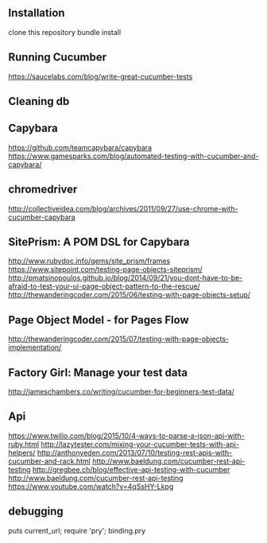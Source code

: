 ## Installation
  clone this repository
  bundle install

## Running Cucumber
https://saucelabs.com/blog/write-great-cucumber-tests

## Cleaning db


## Capybara
https://github.com/teamcapybara/capybara
https://www.gamesparks.com/blog/automated-testing-with-cucumber-and-capybara/

## chromedriver
http://collectiveidea.com/blog/archives/2011/09/27/use-chrome-with-cucumber-capybara


## SitePrism: A POM DSL for Capybara
http://www.rubydoc.info/gems/site_prism/frames
https://www.sitepoint.com/testing-page-objects-siteprism/
http://pmatsinopoulos.github.io/blog/2014/09/21/you-dont-have-to-be-afraid-to-test-your-ui-page-object-pattern-to-the-rescue/
http://thewanderingcoder.com/2015/06/testing-with-page-objects-setup/

## Page Object Model - for Pages Flow
http://thewanderingcoder.com/2015/07/testing-with-page-objects-implementation/

## Factory Girl: Manage your test data
http://jameschambers.co/writing/cucumber-for-beginners-test-data/


## Api
https://www.twilio.com/blog/2015/10/4-ways-to-parse-a-json-api-with-ruby.html
http://lazytester.com/mixing-your-cucumber-tests-with-api-helpers/
http://anthonyeden.com/2013/07/10/testing-rest-apis-with-cucumber-and-rack.html
http://www.baeldung.com/cucumber-rest-api-testing
http://gregbee.ch/blog/effective-api-testing-with-cucumber
http://www.baeldung.com/cucumber-rest-api-testing
https://www.youtube.com/watch?v=4qSsHY-Lkpg

## debugging
puts current_url; require 'pry'; binding.pry
